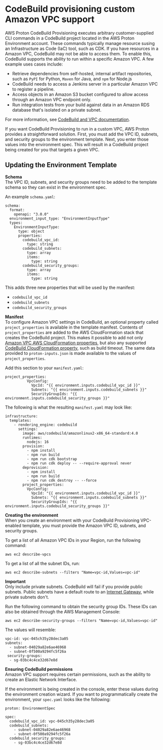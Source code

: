 # CodeBuild provisioning custom Amazon VPC support<a name="vpc-codebuild-custom-support"></a>

AWS Proton CodeBuild Provisioning executes arbitrary customer\-supplied CLI commands in a CodeBuild project located in the AWS Proton Environment account\. These commands typically manage resource susing an Infrastructure as Code \(IaC\) tool, such as CDK\. If you have resources in a Amazon VPC, CodeBuild may not be able to access them\. To enable this, CodeBuild supports the ability to run within a specific Amazon VPC\. A few example uses cases include:
+ Retrieve dependencies from self\-hosted, internal artifact repositories, such as `PyPI` for Python, `Maven` for Java, and `npm` for Node\.js
+ CodeBuild needs to access a Jenkins server in a particular Amazon VPC to register a pipeline\.
+ Access objects in an Amazon S3 bucket configured to allow access through an Amazon VPC endpoint only\.
+ Run integration tests from your build against data in an Amazon RDS database that's isolated on a private subnet\.

For more information, see [CodeBuild and VPC documentation](https://docs.aws.amazon.com/codebuild/latest/userguide/vpc-support.html#use-cases)\.

If you want CodeBuild Provisioning to run in a custom VPC, AWS Proton provides a straightforward solution\. First, you must add the VPC ID, subnets, and security groups to the environment template\. Next, you enter those values into the environment spec\. This will result in a CodeBuild project being created for you that targets a given VPC\.

## Updating the Environment Template<a name="vpc-codebuild-update-environment-template"></a>

**Schema**  
The VPC ID, subnets, and security groups need to be added to the template schema so they can exist in the environment spec\.

An example `schema.yaml`:

```
schema:
  format:
    openapi: "3.0.0"
  environment_input_type: "EnvironmentInputType"
  types:
    EnvironmentInputType:
      type: object
      properties:
        codebuild_vpc_id:
          type: string
        codebuild_subnets:
          type: array
          items:
            type: string
        codebuild_security_groups:
          type: array
          items:
            type: string
```

This adds three new properties that will be used by the manifest:
+ `codebuild_vpc_id`
+ `codebuild_subnets`
+ `codebuild_security_groups`

**Manifest**  
To configure Amazon VPC settings in CodeBuild, an optional property called `project_properties` is available in the template manifest\. Contents of `project_properties` are added to the AWS CloudFormation stack that creates the CodeBuild project\. This makes it possible to add not only [Amazon VPC AWS CloudFormation properties](https://docs.aws.amazon.com/AWSCloudFormation/latest/UserGuide/aws-properties-codebuild-project-vpcconfig.html), but also any supported [CodeBuild CloudFormation property](https://docs.aws.amazon.com/AWSCloudFormation/latest/UserGuide/aws-resource-codebuild-project.html), such as build timeout\. The same data provided to `proton-inputs.json` is made available to the values of `project_properties`\.

Add this section to your `manifest.yaml`:

```
project_properties:
          VpcConfig:
            VpcId: "{{ environment.inputs.codebuild_vpc_id }}"
            Subnets: "{{ environment.inputs.codebuild_subnets }}"
            SecurityGroupIds: "{{ environment.inputs.codebuild_security_groups }}"
```

The following is what the resulting `manifest.yaml` may look like:

```
infrastructure:
  templates:
    - rendering_engine: codebuild
      settings:
        image: aws/codebuild/amazonlinux2-x86_64-standard:4.0
        runtimes:
          nodejs: 16
        provision:
          - npm install
          - npm run build
          - npm run cdk bootstrap
          - npm run cdk deploy -- --require-approval never
        deprovision:
          - npm install
          - npm run build
          - npm run cdk destroy -- --force
        project_properties:
          VpcConfig:
            VpcId: "{{ environment.inputs.codebuild_vpc_id }}"
            Subnets: "{{ environment.inputs.codebuild_subnets }}"
            SecurityGroupIds: "{{ environment.inputs.codebuild_security_groups }}"
```

**Creating the environment**  
When you create an environment with your CodeBuild Provisioning VPC\-enabled template, you must provide the Amazon VPC ID, subnets, and security groups\.

To get a list of all Amazon VPC IDs in your Region, run the following command:

```
aws ec2 describe-vpcs
```

To get a list of all the subnet IDs, run:

```
aws ec2 describe-subnets --filters "Name=vpc-id,Values=vpc-id"
```

**Important**  
Only include private subnets\. CodeBuild will fail if you provide public subnets\. Public subnets have a default route to an [Internet Gateway](https://docs.aws.amazon.com/AmazonVPC/latest/UserGuide/VPC_Internet_Gateway.html), while private subnets don't\.

Run the following command to obtain the security group IDs\. These IDs can also be obtained through the AWS Management Console:

```
aws ec2 describe-security-groups --filters "Name=vpc-id,Values=vpc-id"
```

The values will resemble:

```
vpc-id: vpc-045ch35y28dec3a05
subnets:
  - subnet-04029a82e6ae46968
  - subnet-0f500a9294fc5f26a
 security-groups:
  - sg-03bc4c4ce32d67e8d
```

**Ensuring CodeBuild permissions**  
Amazon VPC support requires certain permissions, such as the ability to create an Elastic Network Interface\.

If the environment is being created in the console, enter these values during the environment creation wizard\. If you want to programmatically create the environment, your `spec.yaml` looks like the following:

```
proton: EnvironmentSpec

spec:
  codebuild_vpc_id: vpc-045ch35y28dec3a05
  codebuild_subnets:
    - subnet-04029a82e6ae46968
    - subnet-0f500a9294fc5f26a
  codebuild_security_groups:
    - sg-03bc4c4ce32d67e8d
```
